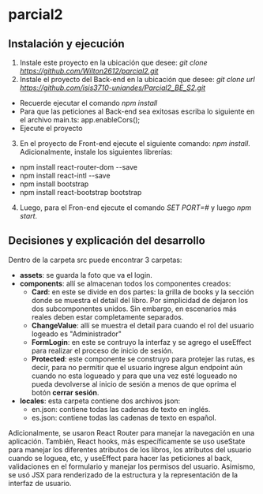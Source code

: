 # parcial2

## Instalación y ejecución

1. Instale este proyecto en la ubicación que desee: *git clone https://github.com/Wilton2612/parcial2.git*
2. Instale el proyecto del Back-end en la ubicación que desee: *git clone url https://github.com/isis3710-uniandes/Parcial2_BE_S2.git*
  - Recuerde ejecutar el comando *npm install* 
  - Para que las peticiones al Back-end sea exitosas escriba lo siguiente en el archivo main.ts: app.enableCors(); 
  - Ejecute el proyecto
3. En el proyecto de Front-end ejecute el siguiente comando: *npm install*. Adicionalmente, instale los siguientes librerías:
  - npm install react-router-dom --save
  - npm install react-intl --save
  - npm install bootstrap
  - npm install react-bootstrap bootstrap
4. Luego, para el Fron-end ejecute el comando *SET PORT=#* y luego *npm start*.

## Decisiones y explicación del desarrollo
Dentro de la carpeta src puede encontrar 3 carpetas:
  - **assets**: se guarda la foto que va el login.
  - **components**: allí se almacenan todos los componentes creados:
    - **Card**: en este se divide en dos partes: la grilla de books y la sección donde se muestra el detail del libro. Por simplicidad de dejaron los dos subcomponentes unidos. Sin embargo, en escenarios más reales deben estar completamente separados.
    - **ChangeValue**: allí se muestra el detail para cuando el rol del usuario logeado es "Administrador"
    - **FormLogin**: en este se contruyo la interfaz y se agrego el useEffect para realizar el proceso de inicio de sesión. 
    - **Protected**: este componente se construyo para protejer las rutas, es decir, para no permitir que el usuario ingrese algun endpoint aún cuando no esta logueado y para que una vez esté logueado no pueda devolverse al inicio de sesión a menos de que oprima el botón **cerrar sesión**.
  - **locales**: esta carpeta contiene dos archivos json:
    - en.json: contiene todas las cadenas de texto en inglés.
    - es.json: contiene todas las cadenas de texto en español.

Adicionalmente, se usaron React Router para manejar la navegación en una aplicación. También, React hooks, más específicamente se uso useState para manejar los diferentes atributos de los libros, los atributos del usuario cuando se loguea, etc, y  useEffect para hacer las peticiones al back, validaciones en el formulario y manejar los permisos del usuario. Asimismo, se usó JSX para renderizado de la estructura y la representación de la interfaz de usuario. 





